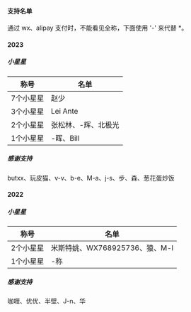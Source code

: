 #### 支持名单

通过 wx、alipay 支付时，不能看见全称，下面使用 '-' 来代替 *。






#### 2023

##### 小星星


| 称号 | 名单 |
| ------------- | -------------------------------- |
| 7个小星星 | 赵少 |
| 3个小星星 | Lei Ante |
| 2个小星星 | 张松林、-辉、北极光 |
| 1个小星星     | -晖、Bill              |




##### 感谢支持 

butxx、玩皮猫、v-v、b-e、M-a、j-s、步、森、葱花蛋炒饭




#### 2022

##### 小星星

| 称号 | 名单 |
| ------------- | -------------------------------- |
| 2个小星星 | 米斯特姚、WX768925736、猿、M-l |
| 1个小星星     | -称                              |




##### 感谢支持 

咖喱、优优、半壁、J-n、华